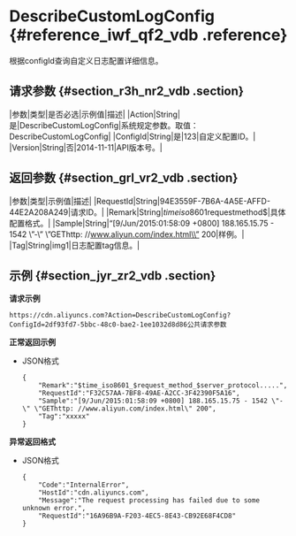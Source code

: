 # DescribeCustomLogConfig {#reference_iwf_qf2_vdb .reference}

根据configId查询自定义日志配置详细信息。

## 请求参数 {#section_r3h_nr2_vdb .section}

|参数|类型|是否必选|示例值|描述|
|Action|String|是|DescribeCustomLogConfig|系统规定参数。取值：DescribeCustomLogConfig|
|ConfigId|String|是|123|自定义配置ID。|
|Version|String|否|2014-11-11|API版本号。|

## 返回参数 {#section_grl_vr2_vdb .section}

|参数|类型|示例值|描述|
|RequestId|String|94E3559F-7B6A-4A5E-AFFD-44E2A208A249|请求ID。|
|Remark|String|$timeiso8601$requestmethod$|具体配置格式。|
|Sample|String|“\[9/Jun/2015:01:58:09 +0800\] 188.165.15.75 - 1542 \\”-\\” \\”GEThttp: //www.aliyun.com/index.html\\” 200|样例。|
|Tag|String|img1|日志配置tag信息。|

## 示例 {#section_jyr_zr2_vdb .section}

**请求示例**

```
https://cdn.aliyuncs.com?Action=DescribeCustomLogConfig?ConfigId=2df93fd7-5bbc-48c0-bae2-1ee1032d8d86公共请求参数
```

**正常返回示例**

-   JSON格式

    ```
    {
        "Remark":"$time_iso8601_$request_method_$server_protocol.....",
        "RequestId":"F32C57AA-7BF8-49AE-A2CC-3F42390F5A16",
        "Sample":"[9/Jun/2015:01:58:09 +0800] 188.165.15.75 - 1542 \"-\" \"GEThttp: //www.aliyun.com/index.html\" 200",
        "Tag":"xxxxx"
    }
    ```


**异常返回格式**

-   JSON格式

    ```
    {
        "Code":"InternalError",
        "HostId":"cdn.aliyuncs.com",
        "Message":"The request processing has failed due to some unknown error.",
        "RequestId":"16A96B9A-F203-4EC5-8E43-CB92E68F4CD8"
    }
    ```


